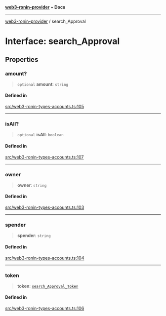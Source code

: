 [**web3-ronin-provider**](../README.md) • **Docs**

***

[web3-ronin-provider](../globals.md) / search\_Approval

# Interface: search\_Approval

## Properties

### amount?

> `optional` **amount**: `string`

#### Defined in

[src/web3-ronin-types-accounts.ts:105](https://github.com/chuacw/web3-ronin-provider/blob/4a5337409914c1435eb29cf10385b5e91a5e50ae/src/web3-ronin-types-accounts.ts#L105)

***

### isAll?

> `optional` **isAll**: `boolean`

#### Defined in

[src/web3-ronin-types-accounts.ts:107](https://github.com/chuacw/web3-ronin-provider/blob/4a5337409914c1435eb29cf10385b5e91a5e50ae/src/web3-ronin-types-accounts.ts#L107)

***

### owner

> **owner**: `string`

#### Defined in

[src/web3-ronin-types-accounts.ts:103](https://github.com/chuacw/web3-ronin-provider/blob/4a5337409914c1435eb29cf10385b5e91a5e50ae/src/web3-ronin-types-accounts.ts#L103)

***

### spender

> **spender**: `string`

#### Defined in

[src/web3-ronin-types-accounts.ts:104](https://github.com/chuacw/web3-ronin-provider/blob/4a5337409914c1435eb29cf10385b5e91a5e50ae/src/web3-ronin-types-accounts.ts#L104)

***

### token

> **token**: [`search_Approval_Token`](search_Approval_Token.md)

#### Defined in

[src/web3-ronin-types-accounts.ts:106](https://github.com/chuacw/web3-ronin-provider/blob/4a5337409914c1435eb29cf10385b5e91a5e50ae/src/web3-ronin-types-accounts.ts#L106)
